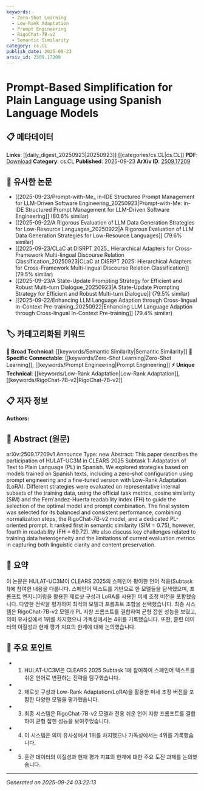 ```yaml
---
keywords:
  - Zero-Shot Learning
  - Low-Rank Adaptation
  - Prompt Engineering
  - RigoChat-7B-v2
  - Semantic Similarity
category: cs.CL
publish_date: 2025-09-23
arxiv_id: 2509.17209
---
```


<!-- KEYWORD_LINKING_METADATA:
{
  "processed_timestamp": "2025-09-24T03:22:13.605867",
  "vocabulary_version": "1.0",
  "selected_keywords": [
    "Zero-Shot Learning",
    "Low-Rank Adaptation",
    "Prompt Engineering",
    "RigoChat-7B-v2",
    "Semantic Similarity"
  ],
  "rejected_keywords": [],
  "similarity_scores": {
    "Zero-Shot Learning": 0.85,
    "Low-Rank Adaptation": 0.78,
    "Prompt Engineering": 0.8,
    "RigoChat-7B-v2": 0.77,
    "Semantic Similarity": 0.82
  },
  "extraction_method": "AI_prompt_based",
  "budget_applied": true,
  "candidates_json": {
    "candidates": [
      {
        "surface": "Zero-Shot Configuration",
        "canonical": "Zero-Shot Learning",
        "aliases": [
          "Zero-Shot"
        ],
        "category": "specific_connectable",
        "rationale": "Zero-shot learning is a trending concept that enhances connectivity by linking to related learning paradigms.",
        "novelty_score": 0.45,
        "connectivity_score": 0.88,
        "specificity_score": 0.7,
        "link_intent_score": 0.85
      },
      {
        "surface": "Low-Rank Adaptation",
        "canonical": "Low-Rank Adaptation",
        "aliases": [
          "LoRA"
        ],
        "category": "unique_technical",
        "rationale": "Low-Rank Adaptation is a unique technique relevant to model optimization, offering new linkage opportunities.",
        "novelty_score": 0.7,
        "connectivity_score": 0.65,
        "specificity_score": 0.8,
        "link_intent_score": 0.78
      },
      {
        "surface": "Prompt Engineering",
        "canonical": "Prompt Engineering",
        "aliases": [
          "Prompt Design"
        ],
        "category": "specific_connectable",
        "rationale": "Prompt engineering is crucial for model performance and connects to broader NLP strategies.",
        "novelty_score": 0.55,
        "connectivity_score": 0.82,
        "specificity_score": 0.72,
        "link_intent_score": 0.8
      },
      {
        "surface": "RigoChat-7B-v2",
        "canonical": "RigoChat-7B-v2",
        "aliases": [],
        "category": "unique_technical",
        "rationale": "RigoChat-7B-v2 is a specific model that can link to discussions on model architectures and applications.",
        "novelty_score": 0.68,
        "connectivity_score": 0.6,
        "specificity_score": 0.85,
        "link_intent_score": 0.77
      },
      {
        "surface": "Semantic Similarity",
        "canonical": "Semantic Similarity",
        "aliases": [
          "SIM"
        ],
        "category": "broad_technical",
        "rationale": "Semantic similarity is a fundamental concept in NLP, linking to various evaluation metrics and tasks.",
        "novelty_score": 0.4,
        "connectivity_score": 0.9,
        "specificity_score": 0.65,
        "link_intent_score": 0.82
      }
    ],
    "ban_list_suggestions": [
      "Plain Language",
      "Training Data",
      "Readability Index"
    ]
  },
  "decisions": [
    {
      "candidate_surface": "Zero-Shot Configuration",
      "resolved_canonical": "Zero-Shot Learning",
      "decision": "linked",
      "scores": {
        "novelty": 0.45,
        "connectivity": 0.88,
        "specificity": 0.7,
        "link_intent": 0.85
      }
    },
    {
      "candidate_surface": "Low-Rank Adaptation",
      "resolved_canonical": "Low-Rank Adaptation",
      "decision": "linked",
      "scores": {
        "novelty": 0.7,
        "connectivity": 0.65,
        "specificity": 0.8,
        "link_intent": 0.78
      }
    },
    {
      "candidate_surface": "Prompt Engineering",
      "resolved_canonical": "Prompt Engineering",
      "decision": "linked",
      "scores": {
        "novelty": 0.55,
        "connectivity": 0.82,
        "specificity": 0.72,
        "link_intent": 0.8
      }
    },
    {
      "candidate_surface": "RigoChat-7B-v2",
      "resolved_canonical": "RigoChat-7B-v2",
      "decision": "linked",
      "scores": {
        "novelty": 0.68,
        "connectivity": 0.6,
        "specificity": 0.85,
        "link_intent": 0.77
      }
    },
    {
      "candidate_surface": "Semantic Similarity",
      "resolved_canonical": "Semantic Similarity",
      "decision": "linked",
      "scores": {
        "novelty": 0.4,
        "connectivity": 0.9,
        "specificity": 0.65,
        "link_intent": 0.82
      }
    }
  ]
}
-->

# Prompt-Based Simplification for Plain Language using Spanish Language Models

## 📋 메타데이터

**Links**: [[daily_digest_20250923|20250923]] [[categories/cs.CL|cs.CL]]
**PDF**: [Download](https://arxiv.org/pdf/2509.17209.pdf)
**Category**: cs.CL
**Published**: 2025-09-23
**ArXiv ID**: [2509.17209](https://arxiv.org/abs/2509.17209)

## 🔗 유사한 논문
- [[2025-09-23/Prompt-with-Me_ in-IDE Structured Prompt Management for LLM-Driven Software Engineering_20250923|Prompt-with-Me: in-IDE Structured Prompt Management for LLM-Driven Software Engineering]] (80.6% similar)
- [[2025-09-22/A Rigorous Evaluation of LLM Data Generation Strategies for Low-Resource Languages_20250922|A Rigorous Evaluation of LLM Data Generation Strategies for Low-Resource Languages]] (79.6% similar)
- [[2025-09-23/CLaC at DISRPT 2025_ Hierarchical Adapters for Cross-Framework Multi-lingual Discourse Relation Classification_20250923|CLaC at DISRPT 2025: Hierarchical Adapters for Cross-Framework Multi-lingual Discourse Relation Classification]] (79.5% similar)
- [[2025-09-23/A State-Update Prompting Strategy for Efficient and Robust Multi-turn Dialogue_20250923|A State-Update Prompting Strategy for Efficient and Robust Multi-turn Dialogue]] (79.5% similar)
- [[2025-09-22/Enhancing LLM Language Adaption through Cross-lingual In-Context Pre-training_20250922|Enhancing LLM Language Adaption through Cross-lingual In-Context Pre-training]] (79.4% similar)

## 🏷️ 카테고리화된 키워드
**🧠 Broad Technical**: [[keywords/Semantic Similarity|Semantic Similarity]]
**🔗 Specific Connectable**: [[keywords/Zero-Shot Learning|Zero-Shot Learning]], [[keywords/Prompt Engineering|Prompt Engineering]]
**⚡ Unique Technical**: [[keywords/Low-Rank Adaptation|Low-Rank Adaptation]], [[keywords/RigoChat-7B-v2|RigoChat-7B-v2]]

## 📋 저자 정보

**Authors:** 

## 📄 Abstract (원문)

arXiv:2509.17209v1 Announce Type: new 
Abstract: This paper describes the participation of HULAT-UC3M in CLEARS 2025 Subtask 1: Adaptation of Text to Plain Language (PL) in Spanish. We explored strategies based on models trained on Spanish texts, including a zero-shot configuration using prompt engineering and a fine-tuned version with Low-Rank Adaptation (LoRA). Different strategies were evaluated on representative internal subsets of the training data, using the official task metrics, cosine similarity (SIM) and the Fern\'andez-Huerta readability index (FH) to guide the selection of the optimal model and prompt combination. The final system was selected for its balanced and consistent performance, combining normalization steps, the RigoChat-7B-v2 model, and a dedicated PL-oriented prompt. It ranked first in semantic similarity (SIM = 0.75), however, fourth in readability (FH = 69.72). We also discuss key challenges related to training data heterogeneity and the limitations of current evaluation metrics in capturing both linguistic clarity and content preservation.

## 📝 요약

이 논문은 HULAT-UC3M이 CLEARS 2025의 스페인어 평이한 언어 적응(Subtask 1)에 참여한 내용을 다룹니다. 스페인어 텍스트를 기반으로 한 모델들을 탐색했으며, 프롬프트 엔지니어링을 활용한 제로샷 구성과 LoRA를 사용한 미세 조정 버전을 포함했습니다. 다양한 전략을 평가하여 최적의 모델과 프롬프트 조합을 선택했습니다. 최종 시스템은 RigoChat-7B-v2 모델과 PL 지향 프롬프트를 결합하여 균형 잡힌 성능을 보였고, 의미 유사성에서 1위를 차지했으나 가독성에서는 4위를 기록했습니다. 또한, 훈련 데이터의 이질성과 현재 평가 지표의 한계에 대해 논의했습니다.

## 🎯 주요 포인트

- 1. HULAT-UC3M은 CLEARS 2025 Subtask 1에 참여하여 스페인어 텍스트를 쉬운 언어로 변환하는 전략을 탐구했습니다.
- 2. 제로샷 구성과 Low-Rank Adaptation(LoRA)을 활용한 미세 조정 버전을 포함한 다양한 모델을 평가했습니다.
- 3. 최종 시스템은 RigoChat-7B-v2 모델과 전용 쉬운 언어 지향 프롬프트를 결합하여 균형 잡힌 성능을 보여주었습니다.
- 4. 이 시스템은 의미 유사성에서 1위를 차지했으나 가독성에서는 4위를 기록했습니다.
- 5. 훈련 데이터의 이질성과 현재 평가 지표의 한계에 대한 주요 도전 과제를 논의했습니다.


---

*Generated on 2025-09-24 03:22:13*